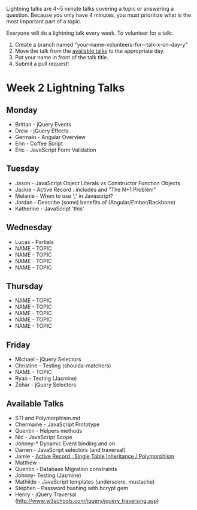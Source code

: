 Lightning talks are 4~5 minute talks covering a topic or answering a question.
Because you only have 4 minutes, you must prioritize what is the most important
part of a topic.

Everyone will do a lightning talk every week. To volunteer for a talk:

1. Create a branch named "your-name-volunteers-for--talk-x-on-day-y"
2. Move the talk from the [available talks](#availabl-talks) to the appropriate
   day.
3. Put your name in front of the talk title.
4. Submit a pull request!


# Week 2 Lightning Talks

## Monday

* Brittan - jQuery Events
* Drew - jQuery Effects
* Germain - Angular Overview
* Erin - Coffee Script
* Eric - JavaScript Form Validation

## Tuesday

* Jason - JavaScript Object Literals vs Constructor Function Objects
* Jackie - Active Record : includes and "The N+1 Problem"
* Melanie - When to use ';' in Javascript?
* Jordan - Describe (some) benefits of (Angular/Ember/Backbone)
* Katherine - JavaScript 'this'

## Wednesday

* Lucas - Partials
* NAME - TOPIC
* NAME - TOPIC
* NAME - TOPIC
* NAME - TOPIC

## Thursday

* NAME - TOPIC
* NAME - TOPIC
* NAME - TOPIC
* NAME - TOPIC
* NAME - TOPIC

## Friday

* Michael - jQuery Selectors
* Christine - Testing (shoulda-matchers)
* NAME - TOPIC
* Ryan - Testing (Jasmine)
* Zohar - jQuery Selectors


## Available Talks
* STI and Polymorphism.md
* Chermaine -  JavaScript Prototype
* Quentin - Helpers methods
* Nic - JavaScript Scope
* Johnny-* Dynamic Event binding and on
* Darren - JavaScript selectors (and traversal)
* Jamie - [Active Record : Single Table Inheritance / Polymorphism](STI_and_Polymorphism.md)
* Matthew -
* Quentin - Database Migration constraints
* Johnny- Testing (Jasmine)
* Mathilde - JavaScript templates (underscore, mustache)
* Stephen - Password hashing with bcrypt gem
* Henry - jQuery Traversal (http://www.w3schools.com/jquery/jquery_traversing.asp)






